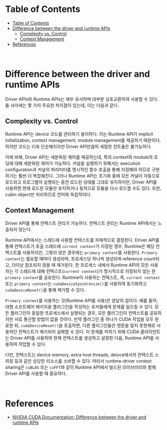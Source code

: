 # Table of Contents

- [Table of Contents](#table-of-contents)
- [Difference between the driver and runtime APIs](#difference-between-the-driver-and-runtime-apis)
  - [Complexity vs. Control](#complexity-vs-control)
  - [Context Management](#context-management)
- [References](#references)

<br>

# Difference between the driver and runtime APIs

Driver APIs와 Runtime APIs는 매우 유사하며 대부분 상호교환하여 사용할 수 있다. 둘 사이에는 몇 가지 주요한 차이점이 있는데, 이는 다음과 같다.

## Complexity vs. Control

Runtime API는 device 코드를 관리하기 용이하다. 이는 Runtime API가 implicit initialization, context management, module management를 제공하기 때문이다. 하지만 코드는 더욱 단순해지지만 Driver API만큼의 세밀한 컨트롤은 불가능하다.

이에 비해, Driver API는 세분화된 제어를 제공하는데, 특히 context와 module의 로딩에 대해 세분화된 제어가 가능하다. 커널을 실행하기 위해서는 execution configuration과 커널의 파라미터를 명시적인 함수 호출을 통해 지정해야 하므로 구현하기는 훨씬 더 복잡해진다. 그러나 Runtime API는 초기화 중에 모든 커널이 자동으로 로드되고 프로그램이 실행되는 동안 로드된 상태를 그대로 유지하지만, Driver API를 사용하면 현재 로드된 모듈만 유지하거나 동적으로 모듈을 다시 로드할 수도 있다. 또한, cubin object만 처리하므로 언어와 독립적이다.

## Context Management

Driver API를 통해 컨텍스트 관리가 가능하다. 컨텍스트 관리는 Runtime API에서는 노출되지 않는다.

Runtime API에서는 스레드에 사용할 컨텍스트를 자체적으로 결정한다. Driver API를 통해 컨텍스트가 호출 스레드에 `current context`가 지정된 경우, Runtime은 해당 컨텍스트를 사용하지만, 그렇지 않은 경우에는 `primary context`를 사용한다. `Primary context`는 필요할 때마다 생성되며, 프로세스당 하나씩 생성되며 reference count되고, 더이상 참조되지 않을 때 제거된다. 한 프로세스 내에서 Runtime API의 모든 사용자는 각 스레드에 대해 컨텍스트(`current context`)가 명시적으로 지정되지 않는 한 `primary context`를 공유한다. Runtime이 사용하는 컨텍스트, 즉, `current context` 또는 `primary context`는 `cudaDeviceSynchronize()`를 사용하여 동기화하고 `cudaDeviceReset()`을 통해 제거할 수 있다.

`Primary context`를 사용하는 것(Runtime API를 사용)은 양날의 검이다. 예를 들어, 대형 소프트웨어 패키지용 플러그인을 작성하는 유저들에게 문제를 일으킬 수 있다. 모든 플러그인이 동일한 프로세스에서 실행되는 경우, 모든 플러그인이 컨텍스트를 공유하지만 서로 통신할 방법이 없을 것이다. 만약 플러그인 중 하나가 CUDA 작업을 모두 완료한 뒤, `cudaDeviceReset()`을 호출하면, 다른 플러그인들은 영문을 알지 못한채로 사용하던 컨텍스트가 제거되어 실패할 수 있다. 이 문제를 피하기 위해 CUDA 클라이언트는 Driver API를 사용하여 현재 컨텍스트를 생성하고 설정한 다음, Runtime API를 사용하여 작업할 수 있다.

다만, 컨텍스트는 device memory, extra host threads, deivce에서의 컨텍스트 스위칭 등과 같은 상당한 리소스를 소비할 수 있다. 따라서 runtime-driver context sharing은 `cuBLAS` 또는 `cuFFT`와 같이 Runtime API에서 빌드된 라이브러리와 함께 Driver API를 사용할 때 중요하다.

<br>

# References

- [NVIDIA CUDA Documentation: Difference between the driver and runtime APIs](https://docs.nvidia.com/cuda/cuda-runtime-api/driver-vs-runtime-api.html#driver-vs-runtime-api)